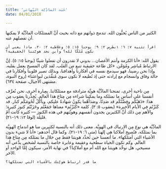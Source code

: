 ```yaml
---
title: 'عَبَث المادِّيَّة النِّهائي'
date: 04/01/2018

---
```


الكثير من الناس يُحبُّون الله. تندمج ذواتهم مع ذاته بحيث أنَّ الممتلكات المادِّيَّة لا يمكنها أن تفصلهم عنه.

`اقرأ تثنية ٧: ٦؛ ١بطرس ٢: ٩؛ يوحنا ١٥: ٥؛ وغلاطية ٢: ٢٠. ماذا يعني أن نكون مُلكًا لله؟ وأين نجد هويَّتنا الحقيقية؟`

يقول الله: «أنا الكرمة وأنتم الأغصان... بدوني لا تقدرون أن تفعلوا شيئًا (يوحنا ١٥: ٥). إنَّ الارتباط مُباشِر ومُؤمَّن. «كل طاعة حقيقية تنبع من القلب. لقد كان المسيح يعمل بقلبه. وإذا نحن رضينا، فهو سيدمج نفسه في أفكارنا وأهدافنا، وبذلك تصير قلوبنا وأفكارنا في حالة وفاق وانسجام مع إرادته حتى إذ نُطيعه لا نكون سوى مُنفِّذين لبواعثنا» (روح النبوة، مشتهى الأجيال، صفحة ٦٣٤).

مِن ناحية أخرى، تمنحنا المادِّيَّة هويَّة مترادفة مع ممتلكاتنا. بِعِبارة أخرى، نحن نُعرِّف أنفسنا على أساس ما نمتلكه وما يمكننا شراءه مِن مِتاع هذا العالم. يُحذِّرنا يعقوب مِن هذا: «ذَهَبُكُم وفِضَّتُكُم قد صَدِئَا، وصَدَأُهُما يكونُ شهادةً عليكم، ويأكُلُ لُحُومَكُم كنار. قد كَنَزْتُم في الأيام الأخيرة» (يعقوب ٥: ٣). كلمة «كَنَزْتُم» معناها جَمَعْتُم وخَزَنْتُم كنوز كثيرة؛ والأهم مِن ذلك أنَّ الكثيرين يجدون أنفسهم وهويَّتهم في هذه الكنوز — كثيرة كانت أَمْ قليلة (لوقا ١٢: ١٩-٢١).

المادِّيَّة هي نوع مِن الارتباك في الهويَّة. معنى ذلك أنه بالنسبة لكثيرين منا هو اندماج الهويَّة بما نمتلكه، فتُصبِح أملاكنا هي إلهنا (متى ٦: ١٩-٢١). وكما قال أحدهم: «أنا لا شيء بدون الأشياء التي أمتلكها». ما أتعسنا حين نُحدِّد هويتنا فقط مِن خلال ما نمتلكه مِن مِتاع هذا العالم. وكم تكون الحياة سطحية وعقيمة وعابرة خاصة بالنسبة لشخص يدَّعي أنه مسيحي. هل نوحِّد هويتنا مع الله أم مع أملاكِنا؟ في نهاية الأمر، سيكون إمَّا الواحد أو الآخر.

`ما قدر ارتباط هويَّتك بالأشياء التي تمتلكها؟`